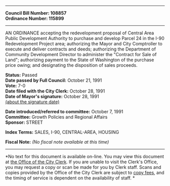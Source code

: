 * * * * *  
  
**Council Bill Number: [](#h0)[](#h2)108857**   
**Ordinance Number: 115899**  
  
* * * * *  
  
AN ORDINANCE accepting the redevelopment proposal of Central Area Public Development Authority to purchase and develop Parcel 24 in the I-90 Redevelopment Project area; authorizing the Mayor and City Comptroller to execute and deliver contracts and deeds; authorizing the Department of Community Development Director to administer the "Contract for Sale of Land"; authorizing payment to the State of Washington of the purchase price owing; and designating the disposition of sales proceeds.  
  
**Status:** Passed   
**Date passed by Full Council:** October 21, 1991   
**Vote:** 7-0   
**Date filed with the City Clerk:** October 28, 1991   
**Date of Mayor's signature:** October 28, 1991   
[(about the signature date)](/~public/approvaldate.htm)   
  
  
**Date introduced/referred to committee:** October 7, 1991   
**Committee:** Growth Policies and Regional Affairs   
**Sponsor:** STREET   
  
**Index Terms:** SALES, I-90, CENTRAL-AREA, HOUSING  
  
**Fiscal Note:** *(No fiscal note available at this time)*  
  
* * * * *  
  
*No text for this document is available on-line. You may view this document at [the Office of the City Clerk](http://www.seattle.gov/leg/clerk/contactUs.htm). If you are unable to visit the Clerk's Office, you may request a copy or scan be made for you by Clerk staff. Scans and copies provided by the Office of the City Clerk are subject to [copy fees](http://clerk.seattle.gov/~public/clerkfees.htm), and the timing of service is dependent on the availability of staff. *  
  
  
